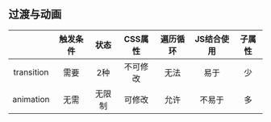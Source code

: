 ## 过渡与动画

|            | 触发条件 |  状态  | CSS属性  | 遍历循环 | JS结合使用 | 子属性 |
| :--------: | :------: | :----: | :------: | :------: | :--------: | :----: |
| transition |   需要   |  2种   | 不可修改 |   无法   |    易于    |   少   |
| animation  |   无需   | 无限制 |  可修改  |   允许   |   不易于   |   多   |

